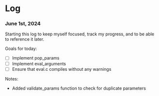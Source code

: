# Log

### June 1st, 2024

Starting this log to keep myself focused, track my progress, and to be able to reference it later.

Goals for today:
- [ ] Implement pop\_params
- [ ] Implement eval\_arguments
- [ ] Ensure that eval.c compiles without any warnings

Notes:
- Added validate\_params function to check for duplicate parameters

